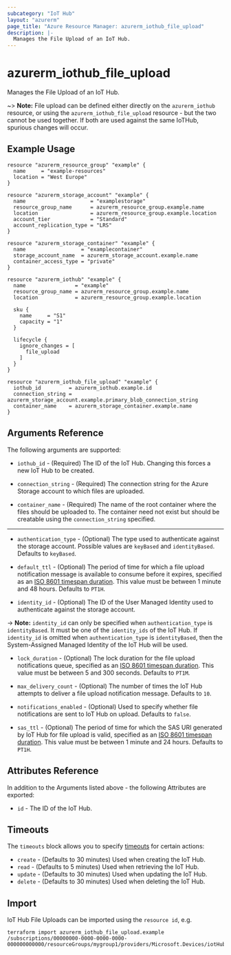 ```yaml
---
subcategory: "IoT Hub"
layout: "azurerm"
page_title: "Azure Resource Manager: azurerm_iothub_file_upload"
description: |-
  Manages the File Upload of an IoT Hub.
---
```


# azurerm_iothub_file_upload

Manages the File Upload of an IoT Hub.

~> **Note:** File upload can be defined either directly on the `azurerm_iothub` resource, or using the `azurerm_iothub_file_upload` resource - but the two cannot be used together. If both are used against the same IoTHub, spurious changes will occur.

## Example Usage

```hcl
resource "azurerm_resource_group" "example" {
  name     = "example-resources"
  location = "West Europe"
}

resource "azurerm_storage_account" "example" {
  name                     = "examplestorage"
  resource_group_name      = azurerm_resource_group.example.name
  location                 = azurerm_resource_group.example.location
  account_tier             = "Standard"
  account_replication_type = "LRS"
}

resource "azurerm_storage_container" "example" {
  name                  = "examplecontainer"
  storage_account_name  = azurerm_storage_account.example.name
  container_access_type = "private"
}

resource "azurerm_iothub" "example" {
  name                = "example"
  resource_group_name = azurerm_resource_group.example.name
  location            = azurerm_resource_group.example.location

  sku {
    name     = "S1"
    capacity = "1"
  }

  lifecycle {
    ignore_changes = [
      file_upload
    ]
  }
}

resource "azurerm_iothub_file_upload" "example" {
  iothub_id         = azurerm_iothub.example.id
  connection_string = azurerm_storage_account.example.primary_blob_connection_string
  container_name    = azurerm_storage_container.example.name
}
```

## Arguments Reference

The following arguments are supported:

* `iothub_id` - (Required) The ID of the IoT Hub. Changing this forces a new IoT Hub to be created.

* `connection_string` - (Required) The connection string for the Azure Storage account to which files are uploaded.

* `container_name` - (Required) The name of the root container where the files should be uploaded to. The container need not exist but should be creatable using the `connection_string` specified.

---

* `authentication_type` - (Optional) The type used to authenticate against the storage account. Possible values are `keyBased` and `identityBased`. Defaults to `keyBased`.

* `default_ttl` - (Optional) The period of time for which a file upload notification message is available to consume before it expires, specified as an [ISO 8601 timespan duration](https://en.wikipedia.org/wiki/ISO_8601#Durations). This value must be between 1 minute and 48 hours. Defaults to `PT1H`.

* `identity_id` - (Optional) The ID of the User Managed Identity used to authenticate against the storage account.

-> **Note:** `identity_id` can only be specified when `authentication_type` is `identityBased`. It must be one of the `identity_ids` of the IoT Hub. If `identity_id` is omitted when `authentication_type` is `identityBased`, then the System-Assigned Managed Identity of the IoT Hub will be used.

* `lock_duration` - (Optional) The lock duration for the file upload notifications queue, specified as an [ISO 8601 timespan duration](https://en.wikipedia.org/wiki/ISO_8601#Durations). This value must be between 5 and 300 seconds. Defaults to `PT1M`.

* `max_delivery_count` - (Optional) The number of times the IoT Hub attempts to deliver a file upload notification message. Defaults to `10`.

* `notifications_enabled` - (Optional) Used to specify whether file notifications are sent to IoT Hub on upload. Defaults to `false`.

* `sas_ttl` - (Optional) The period of time for which the SAS URI generated by IoT Hub for file upload is valid, specified as an [ISO 8601 timespan duration](https://en.wikipedia.org/wiki/ISO_8601#Durations). This value must be between 1 minute and 24 hours. Defaults to `PT1H`.

## Attributes Reference

In addition to the Arguments listed above - the following Attributes are exported: 

* `id` - The ID of the IoT Hub.

## Timeouts

The `timeouts` block allows you to specify [timeouts](https://developer.hashicorp.com/terraform/language/resources/configure#define-operation-timeouts) for certain actions:

* `create` - (Defaults to 30 minutes) Used when creating the IoT Hub.
* `read` - (Defaults to 5 minutes) Used when retrieving the IoT Hub.
* `update` - (Defaults to 30 minutes) Used when updating the IoT Hub.
* `delete` - (Defaults to 30 minutes) Used when deleting the IoT Hub.

## Import

IoT Hub File Uploads can be imported using the `resource id`, e.g.

```shell
terraform import azurerm_iothub_file_upload.example /subscriptions/00000000-0000-0000-0000-000000000000/resourceGroups/mygroup1/providers/Microsoft.Devices/iotHubs/hub1
```
